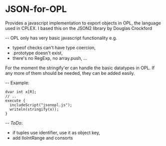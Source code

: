 JSON-for-OPL
============

Provides a javascript implementation to export objects in OPL, the language used in CPLEX.
I based this on the JSON2 library by Douglas Crockford

--
OPL only has very basic javascript functionality
e.g. 
- typeof checks can't have type coercion, 
- .prototype doesn't exist, 
- there's no RegExp, no array.push, ...

For the moment the stringify'er can handle the basic datatypes in OPL.
If any more of them should be needed, they can be added easily.

--
Example:

    dvar int x[R];
    // ..
    execute {
      includeScript("jsonopl.js");
      writeln(stringify(x));
    }
--
*ToDo*: 
- if tuples use identifier, use it as object key,
- add IloIntRange and consorts
